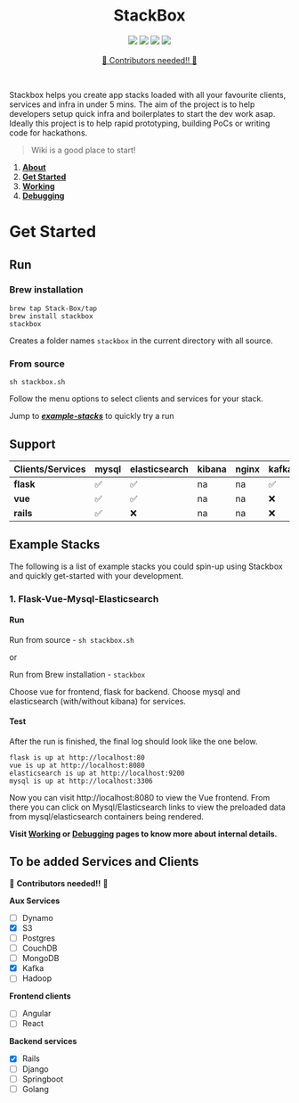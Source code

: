 <h1 align="center">
  StackBox
</h1>

<p align="center">
  <a href="https://github.com/Stack-Box/StackBox/workflows/Vue" alt="Vue">
        <img src="https://github.com/Stack-Box/StackBox/workflows/Vue/badge.svg" /></a>
  <a href="https://github.com/Stack-Box/StackBox/workflows/Flask/" alt="Flask">
        <img src="https://github.com/Stack-Box/StackBox/workflows/Flask/badge.svg" /></a>
  <a href="https://github.com/Stack-Box/StackBox/workflows/Rails/" alt="Rails">
        <img src="https://github.com/Stack-Box/StackBox/workflows/Rails/badge.svg" /></a>
  <a href="https://stackboxworkspace.slack.com/" alt="Slack">
        <img src="https://img.shields.io/badge/slack-@stackboxworkspace-purple.svg?logo=slack" /></a>
  </br>
  </br>
  
  <a href="https://github.com/Stack-Box/StackBox#to-be-added-services-and-clients"/>
  📢 Contributors needed!! 📢
  </a>
 </p>
 <br/>

Stackbox helps you create app stacks loaded with all your favourite clients, services and infra in under 5 mins. The aim of the project is to help developers setup quick infra and boilerplates to start the dev work asap. Ideally this project is to help rapid prototyping, building PoCs or writing code for hackathons.

> Wiki is a good place to start!

1. [**About**](https://github.com/Stack-Box/StackBox/wiki)
2. [**Get Started**](https://github.com/Stack-Box/StackBox/wiki/Get-started)
3. [**Working**](https://github.com/Stack-Box/StackBox/wiki/Working)
4. [**Debugging**](https://github.com/Stack-Box/StackBox/wiki/Debugging)

# Get Started
## Run

### Brew installation

```
brew tap Stack-Box/tap
brew install stackbox
stackbox
```
Creates a folder names `stackbox` in the current directory with all source.

### From source

```
sh stackbox.sh
```

Follow the menu options to select clients and services for your stack.

Jump to [_**example-stacks**_](https://github.com/Stack-Box/StackBox/blob/master/README.md#example-stacks) to quickly try a run

## Support

| Clients/Services | mysql | elasticsearch | kibana | nginx | kafka | zookeper | s3 |
| --- | --- | --- | --- | --- | --- | --- | --- |
| **flask** | ✅ | ✅ | na | na | ✅ | na | ✅ |
| **vue** | ✅ | ✅ | na | na | ❌ | na | ❌ |
| **rails** | ✅ | ❌ | na | na | ❌ | na | ❌ |

## Example Stacks

The following is a list of example stacks you could spin-up using Stackbox and quickly get-started with your development.

### 1. Flask-Vue-Mysql-Elasticsearch
#### Run

Run from source - `sh stackbox.sh` 

or

Run from Brew installation -  `stackbox`

Choose vue for frontend, flask for backend. Choose mysql and elasticsearch (with/without kibana) for services.

#### Test
After the run is finished, the final log should look like the one below.

```
flask is up at http://localhost:80
vue is up at http://localhost:8080
elasticsearch is up at http://localhost:9200
mysql is up at http://localhost:3306
```

Now you can visit http://localhost:8080 to view the Vue frontend. From there you can click on Mysql/Elasticsearch links to view the preloaded data from mysql/elasticsearch containers being rendered.

**Visit [Working](https://github.com/Stack-Box/StackBox/wiki/Working) or [Debugging](https://github.com/Stack-Box/StackBox/wiki/Debugging)  pages to know more about internal details.**

## To be added Services and Clients

📢 **Contributors needed!!** 📢

**Aux Services**
- [ ] Dynamo
- [x] S3
- [ ] Postgres
- [ ] CouchDB
- [ ] MongoDB
- [x] Kafka
- [ ] Hadoop

**Frontend clients**
- [ ] Angular
- [ ] React

**Backend services**
- [x] Rails
- [ ] Django
- [ ] Springboot
- [ ] Golang
